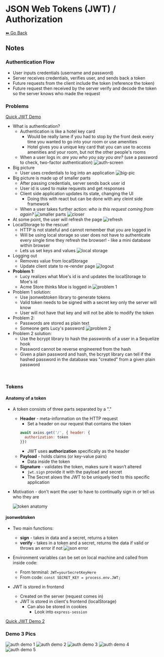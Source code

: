 # JSON Web Tokens (JWT) / Authorization
[⬅ Go Back](/week6.md)

## Notes
### Authentication Flow
- User inputs credentials (username and password)
- Server receives credentials, verifies user, and sends back a token
- Future requests from the client include the token (reference the token)
- Future request then received by the server verify and decode the token so the server knows who made the request

### Problems
[Quick JWT Demo](./jwt-demo-1.js)
- What is authentication?
  - Authentication is like a hotel key card
    - Would be really lame if you had to stop by the front desk every time you wanted to go into your room or use amenities
    - Hotel gives you a unique key card that you can use to access amenities and your room, but not the other people's rooms
  - When a user logs in: *are you who you say you are?* (use a password to check, two-factor authentication)
  ![auth-screen](/images/auth-screen.png)
- Big picture
  - User uses credentials to log into an application
  ![big-pic](/images/big-picture.png)
- Big picture is made up of smaller parts
  - After passing credentials, server sends back user id
  - User id is used to make requests and get responses
  - Client side application updates its state, changing the UI
    - Doing this with react but can be done with any cleint side framework
  - When a user takes further action: *who is this request coming from again?*
  ![smaller parts](/images/smaller-parts.png)
  ![closer](/images/closer_again.png)
- At some point, the user will refresh the page
  ![refresh](/images/refresh.png)
- LocalStorage to the rescue!
  - HTTP is not stateful and cannot remember that you are logged in
  - Will be using local storage so user does not have to authenticate every single time they refresh the browser! - like a mini database within browser
  - Lets us set keys and values
  ![local storage](/images/localStorage.png)
- Logging out
  - Removes value from localStorage
  - Update client state to re-render page
  ![logout](/images/logout.png)
- **Problem 1:**
  - Lucy realizes what Moe's id is and updates the localStorage to Moe's id
  - Acme Store thinks Moe is logged in
  ![problem 1](/images/lucy-is-moe.png)
- Problem 1 solution:
  - Use jsonwebtoken library to generate tokens
  - Valid token needs to be signed with a secret key only the server will know
  - User will not have that key and will not be able to modify the token
- Problem 2:
  - Passwords are stored as plain text
  - Someone gets Lucy's password
  ![problem 2](/images/bigger_proglems.png)
- Problem 2 solution:
  - Use the bcrypt library to hash the passwords of a user in a Sequelize hook
  - Password cannot be reverse engineered from the hash
  - Given a plain password and hash, the bcrypt library can tell if the hashed password in the database was "created" from a given plain password

<br>

### Tokens
#### Anatomy of a token
- A token consists of three parts separated by a "."
  - **Header** - meta-information on the HTTP request
    - Set a header on our request that contains the token
    ```js
    await axios.get('/', { header: {
      authorization: token
    }})
    ```
    - JWT uses **authorization** specifically as the header
  - **Payload** - holds claims (or key-value pairs)
    - Data inside the token
  - **Signature** - validates the token, makes sure it wasn’t altered
    - `jwt.sign` provide it with the payload and secret
    - The Secret alows the JWT to be uniquely tied to this specific application
- Motivation - don't want the user to have to continually sign in or tell us who they are

  ![token anatomy](/images/token-anatomy.png)


#### jsonwebtoken
- Two main functions:
  - **sign** - takes in data and a secret, returns a token
  - **verify** - takes in a token and a secret, returns the data if valid or throws an error if not
  ![json error](/images/json-error.png)

- Environment variables can be set on local machine and called from inside code:
  - From terminal: `JWT=yourSecretKeyHere`
  - From code: `const SECRET_KEY = process.env.JWT;`

- JWT is stored in frontend
  - Created on the server (request comes in)
  - JWT is stored in client's frontend (localStorage)
    - Can also be stored in cookies
      - Look into `express-session`

[Quick JWT Demo 2](./jwt-demo-2.jsjwt-demo-2.js)

### Demo 3 Pics
![auth demo 1](/images/auth-demo-1.jpg)
![auth demo 2](/images/auth-demo-2.jpg)
![auth demo 3](/images/auth-demo-3.jpg)
![auth demo 4](/images/auth-demo-4.jpg)
![auth demo 5](/images/auth-demo-5.jpg)